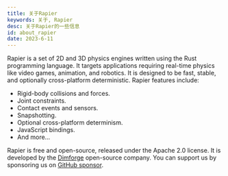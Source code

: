 ```yaml
---
title: 关于Rapier
keywords: 关于, Rapier
desc: 关于Rapier的一些信息
id: about_rapier
date: 2023-6-11
---
```


Rapier is a set of 2D and 3D physics engines written using the Rust programming language. It targets applications requiring real-time physics like video games, animation, and robotics. It is designed to be fast, stable, and optionally cross-platform deterministic. Rapier features include:

- Rigid-body collisions and forces.
- Joint constraints.
- Contact events and sensors.
- Snapshotting.
- Optional cross-platform determinism.
- JavaScript bindings.
- And more…

Rapier is free and open-source, released under the Apache 2.0 license. It is developed by the [Dimforge](https://dimforge.com/) open-source company. You can support us by sponsoring us on [GitHub sponsor](https://github.com/sponsors/dimforge).
